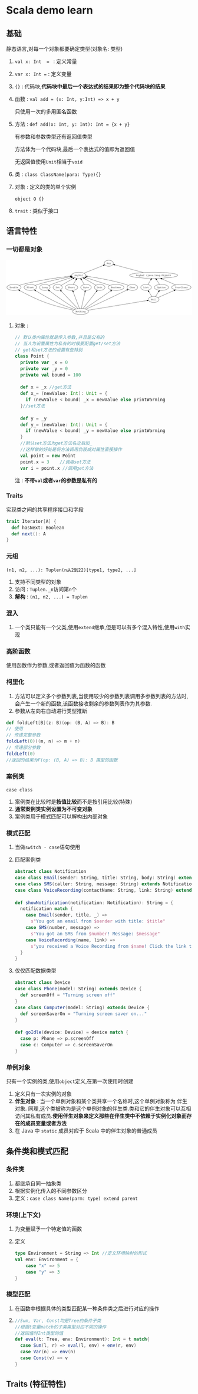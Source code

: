 # Scala demo learn

## 基础

静态语言,对每一个对象都要确定类型(对象名: 类型)

1. `val x: Int  = ` : 定义常量

2. `var x: Int =` : 定义变量

3. `{}` : 代码块,**代码块中最后一个表达式的结果即为整个代码块的结果**

4. 函数 : `val add = (x: Int, y:Int) => x + y`

   只使用一次的多用匿名函数

5. 方法 : `def add(x: Int, y: Int): Int = {x + y}`

   有参数和参数类型还有返回值类型

   方法体为一个代码块,最后一个表达式的值即为返回值

   无返回值使用`Unit`相当于`void`

6. 类 : `class ClassName(para: Type){}`

7. 对象 : 定义的类的单个实例

   `object O {}`

8. `trait` : 类似于接口

## 语言特性

### 一切都是对象

![](image/unified-types-diagram.svg)

1. 对象 :

   ```scala
   // 默认类内属性就是传入参数,并且是公有的
   // 当人为设置属性为私有的时候要配置get/set方法
   // get和set方法的设置有些特别
   class Point {
     private var _x = 0
     private var _y = 0
     private val bound = 100
   
     def x = _x	//get方法
     def x_= (newValue: Int): Unit = {
       if (newValue < bound) _x = newValue else printWarning
     }//set方法
   
     def y = _y
     def y_= (newValue: Int): Unit = {
       if (newValue < bound) _y = newValue else printWarning
     }
     //默认set方法为get方法名之后加_
     //这样做的好处是将方法调用伪装成对属性直接操作
     val point = new Point
     point.x = 3	//调用set方法
     var i = point.x //调用get方法
   ```

   注 : **不带`val`或者`var`的参数是私有的**

### Traits

实现类之间的共享程序接口和字段

```scala
trait Iterator[A] {
  def hasNext: Boolean
  def next(): A
}
```

### 元组

`(n1, n2, ...): Tuplen(n从2到22)[type1, type2, ...]`

1. 支持不同类型的对象
2. 访问 : `Tuplen._n`访问第`n`个
3. **解构** : `(n1, n2, ...) = Tuplen`

### 混入

1. 一个类只能有一个父类,使用`extend`继承,但是可以有多个混入特性,使用`with`实现

### 高阶函数

使用函数作为参数,或者返回值为函数的函数

### 柯里化

1. 方法可以定义多个参数列表,当使用较少的参数列表调用多参数列表的方法时,会产生一个新的函数,该函数接收剩余的参数列表作为其参数.
2. 参数从左向右自动进行类型推断

```scala 
def foldLeft[B](z: B)(op: (B, A) => B): B
// 使用
// 传递完整参数
foldLeft(0)((m, n) => m + n)
// 传递部分参数
foldLeft(0)
//返回的结果为F(op: (B, A) => B): B 类型的函数
```

### 案例类

`case class`

1. 案例类在比较时是**按值比较**而不是按引用比较(特殊)
2. **通常案例类实例设置为不可变对象**
3. 案例类用于模式匹配可以解构出内部对象

### 模式匹配

1. 当做`switch - case`语句使用

2. 匹配案例类

   ```scala
   abstract class Notification
   case class Email(sender: String, title: String, body: String) extends Notification
   case class SMS(caller: String, message: String) extends Notification
   case class VoiceRecording(contactName: String, link: String) extends Notification
   
   def showNotification(notification: Notification): String = {
     notification match {
       case Email(sender, title, _) =>
         s"You got an email from $sender with title: $title"
       case SMS(number, message) =>
         s"You got an SMS from $number! Message: $message"
       case VoiceRecording(name, link) =>
         s"you received a Voice Recording from $name! Click the link to hear it: $link"
     }
   }
   ```

3. 仅仅匹配数据类型

   ```scala
   abstract class Device
   case class Phone(model: String) extends Device {
     def screenOff = "Turning screen off"
   }
   case class Computer(model: String) extends Device {
     def screenSaverOn = "Turning screen saver on..."
   }
   
   def goIdle(device: Device) = device match {
     case p: Phone => p.screenOff
     case c: Computer => c.screenSaverOn
   }
   ```

### 单例对象

只有一个实例的类,使用`object`定义,在第一次使用时创建

1. 定义只有一次实例的对象
2. **伴生对象** : 当一个单例对象和某个类共享一个名称时,这个单例对象称为 伴生对象. 同理,这个类被称为是这个单例对象的伴生类.类和它的伴生对象可以互相访问其私有成员.**使用伴生对象来定义那些在伴生类中不依赖于实例化对象而存在的成员变量或者方法**
3. 在 Java 中 `static` 成员对应于 Scala 中的伴生对象的普通成员



## 条件类和模式匹配

### 条件类

1. 都继承自同一抽象类
2. 根据实例化传入的不同参数区分
3. 定义 : `case class Name(parm: type) extend parent`

### 环境(上下文)

1. 为变量赋予一个特定值的函数

2. 定义 

   ```scala
   type Environment = String => Int	//定义环境映射的形式
   val env: Environment = {
       case "x" => 5
       case "y" => 3
   }
   ```

### 模型匹配

1. 在函数中根据具体的类型匹配某一种条件类之后进行对应的操作

2. ```scala
   //Sum, Var, Const均是Tree的条件子类
   //根据t变量match的子类类型对应不同的操作
   //返回值时Int类型的值
   def eval(t: Tree, env: Environment): Int = t match{
     case Sum(l, r) => eval(l, env) + env(r, env)
     case Var(n) => env(n)
     case Const(v) => v
   }
   ```

## Traits (特征特性)

